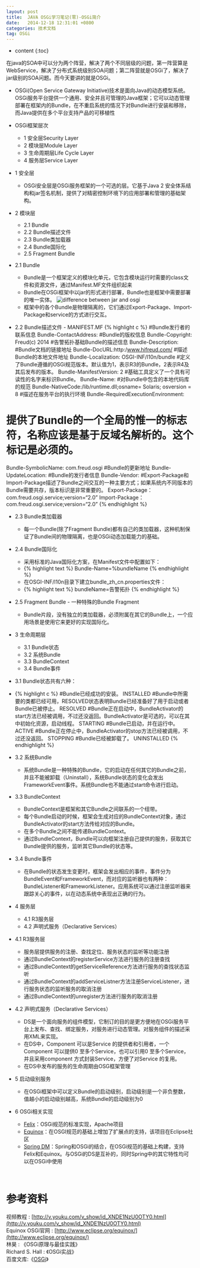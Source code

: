 ```yaml
---
layout: post
title:  JAVA OSGi学习笔记(零)-OSGi简介
date:   2014-12-18 12:31:01 +0800
categories: 技术文档
tag: OSGi
---
```


* content
{:toc}


在java的SOA中可以分为两个阵营，解决了两个不同层级的问题，第一阵营算是WebService，解决了分布式系统级别SOA问题；第二阵营就是OSGi了，解决了jar级别的SOA问题。而今天要讲的就是OSGi。

* OSGi(Open Service Gateway Initiative)技术是面向Java的动态模型系统。OSGi服务平台提供一个通用、安全并且可管理的Java框架；它可以动态管理部署在框架内的Bundle，在不重启系统的情况下对Bundle进行安装和移除，而Java提供在多个平台支持产品的可移植性

* OSGi框架层次
	- 1 安全层Security Layer	
	- 2 模块层Module Layer
	- 3 生命周期层Life Cycle Layer
	- 4 服务层Service Layer

* 1 安全层
	- OSGi安全层是OSGi服务框架的一个可选的层。它基于Java 2 安全体系结构和jar签名机制，提供了对精密控制环境下的应用部署和管理的基础架构。

* 2 模块层
	- 2.1 Bundle
	- 2.2 Bundle描述文件
	- 2.3 Bundle类加载器
	- 2.4 Bundle国际化
	- 2.5 Fragment Bundle

* 2.1 Bundle
	* Bundle是一个框架定义的模块化单元，它包含模块运行时需要的class文件和资源文件，通过Manifest.MF文件组织起来
	* Bundle在OSGi框架中以jar的形式进行部署，Bundle也是框架中需要部署的唯一实体。
	![difference between jar and osgi](/images/blog/osgi/0_introduction/1_difference_between_OSGI-bundle_and_Jar.png)
	* 框架中的各个Bundle是物理隔离的，它们通过Export-Package、Import-Package和service的方式进行交互。

* 2.2 Bundle描述文件 - MANIFEST.MF
{% highlight c %}
#Bundle发行者的联系信息
Bundle-ContactAddress:
#Bundle的版权信息
Bundle-Copyright: Freud(c) 2014
#告警拓扑基础Bundle的描述信息
Bundle-Description: 
#Bundle文档的链接地址
Bundle-DocURL:http:/www.hifreud.com/
#描述Bundle的本地文件地址
Bundle-Localization: OSGI-INF/l10n/bundle
#定义了Bundle遵循的OSGi规范版本。默认值为1，表示R3的Bundle，2表示R4及其后发布的版本。
Bundle-ManifestVersion: 2
#基础工具定义了一个具有可读性的名字来标识Bundle。
Bundle-Name: 
#对Bundle中包含的本地代码库的规范
Bundle-NativeCode:/lib/runtime.dll;osname= Solaris; osversion = 8
#描述在服务平台的执行环境
Bundle-RequiredExecutionEnvironment:
# 提供了Bundle的一个全局的惟一的标志符，名称应该是基于反域名解析的。这个标记是必须的。
Bundle-SymbolicName: com.freud.osgi
#Bundle的更新地址
Bundle-UpdateLocation: 
#Bundle的发行者信息
Bundle-Vendor: 
#Export-Package和Import-Package描述了Bundle之间交互的一种主要方式；如果系统内不同版本的Bundle需要共存，版本标识是非常重要的。
Export-Package：com.freud.osgi.service;version=“2.0”
Import-Package：com.freud.osgi.service;version=“2.0”
{% endhighlight %}

* 2.3 Bundle类加载器
	* 每一个Bundle(除了Fragment Bundle)都有自己的类加载器，这种机制保证了Bundle间的物理隔离，也是OSGi动态加载能力的基础。

* 2.4 Bundle国际化
	* 采用标准的Java国际化方案，在Manifest文件中配置如下：
	* {% highlight text %}
	Bundle-Name=%bundleName
	{% endhighlight %}
	* 在OSGI-INF/l10n目录下建立bundle_zh_cn.properties文件：
	* {% highlight text %}
	bundleName=告警拓扑
	{% endhighlight %}

* 2.5 Fragment Bundle - 一种特殊的Bundle Fragment
	* Bundle片段，没有独立的类加载器，必须附属在其它的Bundle上，一个应用场景是使用它来更好的实现国际化。

* 3 生命周期层
	* 3.1 Bundle状态
	* 3.2 系统Bundle
	* 3.3 BundleContext
	* 3.4 Bundle事件

* 3.1 Bundle状态共有六种：
* {% highlight c %}
#Bundle已经成功的安装。
INSTALLED
#Bundle中所需要的类都已经可用，RESOLVED状态表明Bundle已经准备好了用于启动或者Bundle已被停止。
RESOLVED
#Bundle正在启动中，BundleActivator的start方法已经被调用，不过还没返回。BundleActivator是可选的，可以在其中初始化资源，启动线程。
STARTING
#Bundle已启动，并在运行中。
ACTIVE
#Bundle正在停止中，BundleActivator的stop方法已经被调用，不过还没返回。
STOPPING
#Bundle已经被卸载了。
UNINSTALLED
{% endhighlight %}


* 3.2 系统Bundle
	* 系统Bundle是一种特殊的Bundle，它的启动在任何其它的Bundle之前，并且不能被卸载（Uninstall），系统Bundle状态的变化会发出FrameworkEvent事件。系统Bundle也不能通过start命令进行启动。

* 3.3 BundleContext
	* BundleContext是框架和其它Bundle之间联系的一个纽带。
	* 每个Bundle启动的时候，框架会生成对应的BundleContext对象，通过BundleActivator的start方法传给对应的Bundle。
	* 在多个Bundle之间不能传递BundleContext。
	* 通过BundleContext，Bundle可以向框架注册自己提供的服务，获取其它Bundle提供的服务，监听其它Bundle的状态等。

* 3.4 Bundle事件
	* 在Bundle的状态发生变更时，框架会发出相应的事件，事件分为BundleEvent和FrameworkEvent，而对应的监听器也有两种：BundleListener和FrameworkListener。应用系统可以通过注册监听器来跟踪关心的事件，以在动态系统中表现出正确的行为。


* 4 服务层
	* 4.1 R3服务层
	* 4.2 声明式服务（Declarative Services）

* 4.1 R3服务层
	* 服务层提供服务的注册、查找定位、服务状态的监听等功能注册
	* 通过BundleContext的registerService方法进行服务的注册查找
	* 通过BundleContext的getServiceReference方法进行服务的查找状态监听
	* 通过BundleContext的addServiceListner方法注册ServiceListener，进行服务状态的监听服务的取消注册
	* 通过BundleContext的unregister方法进行服务的取消注册

* 4.2 声明式服务（Declarative Services）
	* DS是一个面向服务的组件模型，它制订的目的是更方便地在OSGi服务平台上发布、查找、绑定服务，对服务进行动态管理。对服务组件的描述采用XML来实现。
	* 在DS中，Component 可以是Service 的提供者和引用者，一个Component 可以提供0 至多个Service，也可以引用0 至多个Service，并且采用component 方式封装Service，方便了对Service 的复用。
	* 在DS中发布的服务的生命周期由OSG框架管理

* 5 启动级别服务
	* 在OSGi框架中可以定义Bundle的启动级别，启动级别是一个非负整数，值越小的启动级别越高，系统Bundle的启动级别为0

* 6 OSGi相关实现
	* [Felix](http://felix.apache.org/)：OSGi规范的标准实现，Apache项目
	* [Equinox](http://www.eclipse.org/equinox/)：在OSGI规范的基础上增加了扩展点的支持，该项目在Eclipse社区
	* [Spring DM](http://spring.io/projects)：Spring和OSGi的结合，在OSGi规范的基础上构建，支持Felix和Equinox。与OSGi的DS是互补的，同时Spring中的其它特性均可以在OSGi中使用

<br/>

参考资料
================================

视频教程 : [http://v.youku.com/v_show/id_XNDE1NzU0OTY0.html](http://v.youku.com/v_show/id_XNDE1NzU0OTY0.html)
<br/>
Equinox OSGi官网 : [http://www.eclipse.org/equinox/](http://www.eclipse.org/equinox/)
<br/>
林昊 : 《OSGi原理与最佳实践》
<br/>
Richard S. Hall : 《OSGi实战》
<br />
百度文库:《[OSGi](http://wenku.baidu.com/link?url=qXGnTGaAYk__uLiPohhnQpfyR-yWsyW88GFmyREDf4EyHiFd1dulfX8-7K698euO98UryZKd2QPEMbtVoX--5IRRA-QVFrDvy6kh49e4sBy)》